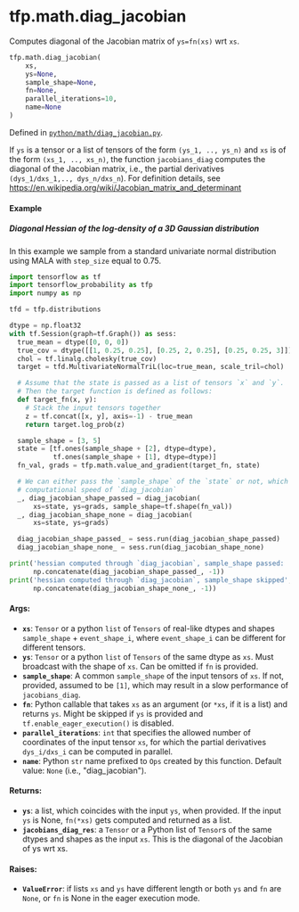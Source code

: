 <div itemscope itemtype="http://developers.google.com/ReferenceObject">
<meta itemprop="name" content="tfp.math.diag_jacobian" />
<meta itemprop="path" content="Stable" />
</div>

# tfp.math.diag_jacobian

Computes diagonal of the Jacobian matrix of `ys=fn(xs)` wrt `xs`.

``` python
tfp.math.diag_jacobian(
    xs,
    ys=None,
    sample_shape=None,
    fn=None,
    parallel_iterations=10,
    name=None
)
```



Defined in [`python/math/diag_jacobian.py`](https://github.com/tensorflow/probability/tree/master/tensorflow_probability/python/math/diag_jacobian.py).

<!-- Placeholder for "Used in" -->

  If `ys` is a tensor or a list of tensors of the form `(ys_1, .., ys_n)` and
  `xs` is of the form `(xs_1, .., xs_n)`, the function `jacobians_diag`
  computes the diagonal of the Jacobian matrix, i.e., the partial derivatives
  `(dys_1/dxs_1,.., dys_n/dxs_n`). For definition details, see
  https://en.wikipedia.org/wiki/Jacobian_matrix_and_determinant
#### Example

##### Diagonal Hessian of the log-density of a 3D Gaussian distribution

In this example we sample from a standard univariate normal
distribution using MALA with `step_size` equal to 0.75.

```python
import tensorflow as tf
import tensorflow_probability as tfp
import numpy as np

tfd = tfp.distributions

dtype = np.float32
with tf.Session(graph=tf.Graph()) as sess:
  true_mean = dtype([0, 0, 0])
  true_cov = dtype([[1, 0.25, 0.25], [0.25, 2, 0.25], [0.25, 0.25, 3]])
  chol = tf.linalg.cholesky(true_cov)
  target = tfd.MultivariateNormalTriL(loc=true_mean, scale_tril=chol)

  # Assume that the state is passed as a list of tensors `x` and `y`.
  # Then the target function is defined as follows:
  def target_fn(x, y):
    # Stack the input tensors together
    z = tf.concat([x, y], axis=-1) - true_mean
    return target.log_prob(z)

  sample_shape = [3, 5]
  state = [tf.ones(sample_shape + [2], dtype=dtype),
           tf.ones(sample_shape + [1], dtype=dtype)]
  fn_val, grads = tfp.math.value_and_gradient(target_fn, state)

  # We can either pass the `sample_shape` of the `state` or not, which impacts
  # computational speed of `diag_jacobian`
  _, diag_jacobian_shape_passed = diag_jacobian(
      xs=state, ys=grads, sample_shape=tf.shape(fn_val))
  _, diag_jacobian_shape_none = diag_jacobian(
      xs=state, ys=grads)

  diag_jacobian_shape_passed_ = sess.run(diag_jacobian_shape_passed)
  diag_jacobian_shape_none_ = sess.run(diag_jacobian_shape_none)

print('hessian computed through `diag_jacobian`, sample_shape passed: ',
      np.concatenate(diag_jacobian_shape_passed_, -1))
print('hessian computed through `diag_jacobian`, sample_shape skipped',
      np.concatenate(diag_jacobian_shape_none_, -1))

```

#### Args:

* <b>`xs`</b>: `Tensor` or a python `list` of `Tensors` of real-like dtypes and shapes
  `sample_shape` + `event_shape_i`, where `event_shape_i` can be different
  for different tensors.
* <b>`ys`</b>: `Tensor` or a python `list` of `Tensors` of the same dtype as `xs`. Must
    broadcast with the shape of `xs`. Can be omitted if `fn` is provided.
* <b>`sample_shape`</b>: A common `sample_shape` of the input tensors of `xs`. If not,
  provided, assumed to be `[1]`, which may result in a slow performance of
  `jacobians_diag`.
* <b>`fn`</b>: Python callable that takes `xs` as an argument (or `*xs`, if it is a
  list) and returns `ys`. Might be skipped if `ys` is provided and
  `tf.enable_eager_execution()` is disabled.
* <b>`parallel_iterations`</b>: `int` that specifies the allowed number of coordinates
  of the input tensor `xs`, for which the partial derivatives `dys_i/dxs_i`
  can be computed in parallel.
* <b>`name`</b>: Python `str` name prefixed to `Ops` created by this function.
  Default value: `None` (i.e., "diag_jacobian").


#### Returns:

* <b>`ys`</b>: a list, which coincides with the input `ys`, when provided.
  If the input `ys` is None, `fn(*xs)` gets computed and returned as a list.
* <b>`jacobians_diag_res`</b>: a `Tensor` or a Python list of `Tensor`s of the same
  dtypes and shapes as the input `xs`. This is the diagonal of the Jacobian
  of ys wrt xs.


#### Raises:

* <b>`ValueError`</b>: if lists `xs` and `ys` have different length or both `ys` and
  `fn` are `None`, or `fn` is None in the eager execution mode.